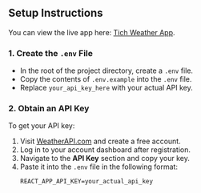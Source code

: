 ## Setup Instructions

You can view the live app here: [Tich Weather App](https://tich-weather-app.netlify.app/).

### 1. Create the `.env` File
- In the root of the project directory, create a `.env` file.
- Copy the contents of `.env.example` into the `.env` file.
- Replace `your_api_key_here` with your actual API key.

### 2. Obtain an API Key
To get your API key:
1. Visit [WeatherAPI.com](https://www.weatherapi.com/) and create a free account.
2. Log in to your account dashboard after registration.
3. Navigate to the **API Key** section and copy your key.
4. Paste it into the `.env` file in the following format:
   ```plaintext
   REACT_APP_API_KEY=your_actual_api_key
